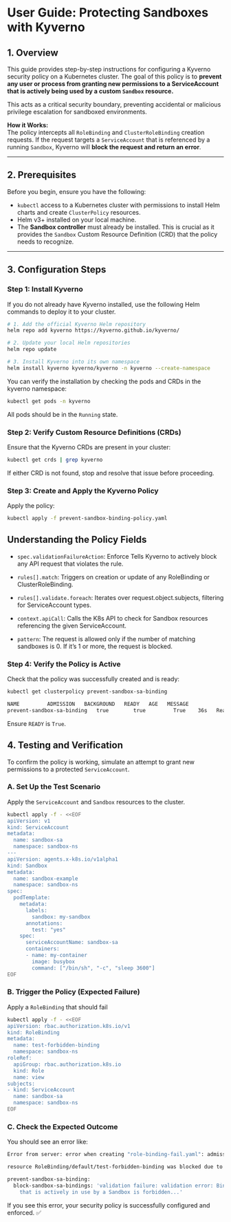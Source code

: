 # User Guide: Protecting Sandboxes with Kyverno

## 1. Overview

This guide provides step-by-step instructions for configuring a Kyverno security policy on a Kubernetes cluster. The goal of this policy is to **prevent any user or process from granting new permissions to a ServiceAccount that is actively being used by a custom `Sandbox` resource.**

This acts as a critical security boundary, preventing accidental or malicious privilege escalation for sandboxed environments.

**How it Works:**  
The policy intercepts all `RoleBinding` and `ClusterRoleBinding` creation requests. If the request targets a `ServiceAccount` that is referenced by a running `Sandbox`, Kyverno will **block the request and return an error**.

---

## 2. Prerequisites

Before you begin, ensure you have the following:

- `kubectl` access to a Kubernetes cluster with permissions to install Helm charts and create `ClusterPolicy` resources.
- Helm v3+ installed on your local machine.
- The **Sandbox controller** must already be installed. This is crucial as it provides the `Sandbox` Custom Resource Definition (CRD) that the policy needs to recognize.

---

## 3. Configuration Steps

### Step 1: Install Kyverno

If you do not already have Kyverno installed, use the following Helm commands to deploy it to your cluster.

```bash
# 1. Add the official Kyverno Helm repository
helm repo add kyverno https://kyverno.github.io/kyverno/

# 2. Update your local Helm repositories
helm repo update

# 3. Install Kyverno into its own namespace
helm install kyverno kyverno/kyverno -n kyverno --create-namespace
```

You can verify the installation by checking the pods and CRDs in the kyverno namespace:

```bash
kubectl get pods -n kyverno
```

All pods should be in the `Running` state.

### Step 2: Verify Custom Resource Definitions (CRDs)

Ensure that the Kyverno CRDs are present in your cluster:

```bash
kubectl get crds | grep kyverno
```

If either CRD is not found, stop and resolve that issue before proceeding.

### Step 3: Create and Apply the Kyverno Policy

Apply the policy:

```bash
kubectl apply -f prevent-sandbox-binding-policy.yaml
```

## Understanding the Policy Fields

* `spec.validationFailureAction`: Enforce
Tells Kyverno to actively block any API request that violates the rule.

* `rules[].match`: Triggers on creation or update of any RoleBinding or ClusterRoleBinding.

* `rules[].validate.foreach`: Iterates over request.object.subjects, filtering for ServiceAccount types.

* `context.apiCall`: Calls the K8s API to check for Sandbox resources referencing the given ServiceAccount.

* `pattern`: The request is allowed only if the number of matching sandboxes is 0. If it’s 1 or more, the request is blocked.


### Step 4: Verify the Policy is Active

Check that the policy was successfully created and is ready:

```bash
kubectl get clusterpolicy prevent-sandbox-sa-binding

NAME         ADMISSION   BACKGROUND   READY   AGE   MESSAGE
prevent-sandbox-sa-binding   true        true         True    36s   Ready
```

Ensure `READY` is `True`.

## 4. Testing and Verification

To confirm the policy is working, simulate an attempt to grant new permissions to a protected `ServiceAccount`.

### A. Set Up the Test Scenario

Apply the `ServiceAccount` and `Sandbox` resources to the cluster.

```bash
kubectl apply -f - <<EOF
apiVersion: v1
kind: ServiceAccount
metadata:
  name: sandbox-sa
  namespace: sandbox-ns
---
apiVersion: agents.x-k8s.io/v1alpha1
kind: Sandbox
metadata:
  name: sandbox-example
  namespace: sandbox-ns
spec:
  podTemplate:
    metadata:
      labels:
        sandbox: my-sandbox
      annotations:
        test: "yes"
    spec:
      serviceAccountName: sandbox-sa
      containers:
      - name: my-container
        image: busybox
        command: ["/bin/sh", "-c", "sleep 3600"]
EOF
```


### B. Trigger the Policy (Expected Failure)

Apply a `RoleBinding` that should fail

```bash
kubectl apply -f - <<EOF
apiVersion: rbac.authorization.k8s.io/v1
kind: RoleBinding
metadata:
  name: test-forbidden-binding
  namespace: sandbox-ns
roleRef:
  apiGroup: rbac.authorization.k8s.io
  kind: Role
  name: view
subjects:
- kind: ServiceAccount
  name: sandbox-sa
  namespace: sandbox-ns
EOF
```

### C. Check the Expected Outcome
You should see an error like:
```bash
Error from server: error when creating "role-binding-fail.yaml": admission webhook "validate.kyverno.svc-fail" denied the request: 

resource RoleBinding/default/test-forbidden-binding was blocked due to the following policies 

prevent-sandbox-sa-binding:
  block-sandbox-sa-bindings: 'validation failure: validation error: Binding to a ServiceAccount
    that is actively in use by a Sandbox is forbidden...'
```

If you see this error, your security policy is successfully configured and enforced. ✅